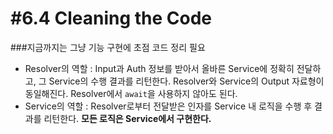# #6.4 Cleaning the Code

###지금까지는 그냥 기능 구현에 초점
코드 정리 필요

- Resolver의 역할 : Input과 Auth 정보를 받아서 올바른 Service에 정확히 전달하고, 그 Service의 수행 결과를 리턴한다. Resolver와 Service의 Output 자료형이 동일해진다. Resolver에서 `await`을 사용하지 않아도 된다.
  <br>
- Service의 역할 : Resolver로부터 전달받은 인자를 Service 내 로직을 수행 후 결과를 리턴한다. **모든 로직은 Service에서 구현한다.**
